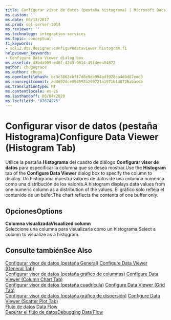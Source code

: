 ```yaml
---
title: Configurar visor de datos (pestaña histograma) | Microsoft Docs
ms.custom: ''
ms.date: 06/13/2017
ms.prod: sql-server-2014
ms.reviewer: ''
ms.technology: integration-services
ms.topic: conceptual
f1_keywords:
- sql12.dts.designer.configuredataviewer.histogram.f1
helpviewer_keywords:
- Configure Data Viewer dialog box
ms.assetid: 43bda909-e48f-4243-9614-49f4eea84872
author: chugugrace
ms.author: chugu
ms.openlocfilehash: bc3c3862cbff7d8e9db994ad3928ea4d0d87eed3
ms.sourcegitcommit: ad4d92dce894592a259721a1571b1d8736abacdb
ms.translationtype: MT
ms.contentlocale: es-ES
ms.lasthandoff: 08/04/2020
ms.locfileid: "87674275"
---
```

# <a name="configure-data-viewer-histogram-tab"></a><span data-ttu-id="9038f-102">Configurar visor de datos (pestaña Histograma)</span><span class="sxs-lookup"><span data-stu-id="9038f-102">Configure Data Viewer (Histogram Tab)</span></span>
  <span data-ttu-id="9038f-103">Utilice la pestaña **Histograma** del cuadro de diálogo **Configurar visor de datos** para especificar la columna que se desea mostrar.</span><span class="sxs-lookup"><span data-stu-id="9038f-103">Use the **Histogram** tab of the **Configure Data Viewer** dialog box to specify the column to display.</span></span> <span data-ttu-id="9038f-104">Un histograma muestra valores de datos de una columna numérica como una distribución de los valores.</span><span class="sxs-lookup"><span data-stu-id="9038f-104">A histogram displays data values from one numeric column as a distribution of the values.</span></span> <span data-ttu-id="9038f-105">El gráfico solo refleja el contenido de un búfer.</span><span class="sxs-lookup"><span data-stu-id="9038f-105">The chart reflects the contents of one buffer only.</span></span>  
  
## <a name="options"></a><span data-ttu-id="9038f-106">Opciones</span><span class="sxs-lookup"><span data-stu-id="9038f-106">Options</span></span>  
 <span data-ttu-id="9038f-107">**Columna visualizada**</span><span class="sxs-lookup"><span data-stu-id="9038f-107">**Visualized column**</span></span>  
 <span data-ttu-id="9038f-108">Seleccione una columna para visualizarla como un histograma.</span><span class="sxs-lookup"><span data-stu-id="9038f-108">Select a column to visualize as a histogram.</span></span>  
  
## <a name="see-also"></a><span data-ttu-id="9038f-109">Consulte también</span><span class="sxs-lookup"><span data-stu-id="9038f-109">See Also</span></span>  
 <span data-ttu-id="9038f-110">[Configurar visor de datos &#40;pestaña General&#41;](../../2014/integration-services/configure-data-viewer-general-tab.md) </span><span class="sxs-lookup"><span data-stu-id="9038f-110">[Configure Data Viewer &#40;General Tab&#41;](../../2014/integration-services/configure-data-viewer-general-tab.md) </span></span>  
 <span data-ttu-id="9038f-111">[Configurar visor de datos &#40;pestaña gráfico de columnas&#41;](../../2014/integration-services/configure-data-viewer-column-chart-tab.md) </span><span class="sxs-lookup"><span data-stu-id="9038f-111">[Configure Data Viewer &#40;Column Chart Tab&#41;](../../2014/integration-services/configure-data-viewer-column-chart-tab.md) </span></span>  
 <span data-ttu-id="9038f-112">[Configurar visor de datos &#40;pestaña cuadrícula&#41;](../../2014/integration-services/configure-data-viewer-grid-tab.md) </span><span class="sxs-lookup"><span data-stu-id="9038f-112">[Configure Data Viewer &#40;Grid Tab&#41;](../../2014/integration-services/configure-data-viewer-grid-tab.md) </span></span>  
 <span data-ttu-id="9038f-113">[Configurar visor de datos &#40;pestaña gráfico de dispersión&#41;](../../2014/integration-services/configure-data-viewer-scatter-plot-tab.md) </span><span class="sxs-lookup"><span data-stu-id="9038f-113">[Configure Data Viewer &#40;Scatter Plot Tab&#41;](../../2014/integration-services/configure-data-viewer-scatter-plot-tab.md) </span></span>  
 <span data-ttu-id="9038f-114">[Flujo de datos](data-flow/data-flow.md) </span><span class="sxs-lookup"><span data-stu-id="9038f-114">[Data Flow](data-flow/data-flow.md) </span></span>  
 [<span data-ttu-id="9038f-115">Depurar el flujo de datos</span><span class="sxs-lookup"><span data-stu-id="9038f-115">Debugging Data Flow</span></span>](troubleshooting/debugging-data-flow.md)  
  
  
